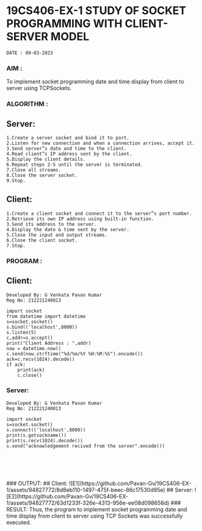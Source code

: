 # 19CS406-EX-1 STUDY OF SOCKET PROGRAMMING WITH CLIENT-SERVER MODEL
~~~
DATE : 09-03-2023
~~~
### AIM :
To implement socket programming date and time display from client to server using TCPSockets.

### ALGORITHM :
## Server:
```
1.Create a server socket and bind it to port.
2.Listen for new connection and when a connection arrives, accept it.
3.Send server‟s date and time to the client.
4.Read client‟s IP address sent by the client.
5.Display the client details.
6.Repeat steps 2-5 until the server is terminated.
7.Close all streams.
8.Close the server socket.
9.Stop.
```
## Client:
```
1.Create a client socket and connect it to the server‟s port number.
2.Retrieve its own IP address using built-in function.
3.Send its address to the server.
4.Display the date & time sent by the server.
5.Close the input and output streams.
6.Close the client socket.
7.Stop.
```
### PROGRAM :
## Client:
```
Developed By: G Venkata Pavan Kumar
Reg No: 212221240013
```
```
import socket
from datetime import datetime
s=socket.socket()
s.bind(('localhost',8000))
s.listen(5)
c,addr=s.accept()
print("Client Address : ",addr)
now = datetime.now()
c.send(now.strftime("%d/%m/%Y %H:%M:%S").encode())
ack=c.recv(1024).decode()
if ack:
    print(ack)
    c.close()
```
### Server:
```
Developed By: G Venkata Pavan Kumar
Reg No: 212221240013
```
```
import socket
s=socket.socket()
s.connect(('localhost',8000))
print(s.getsockname())
print(s.recv(1024).decode())
s.send("acknowledgement recived from the server".encode())
```
</br>
</br>
</br>
</br>
### OUTPUT:
## Client:
![E1](https://github.com/Pavan-Gv/19CS406-EX-1/assets/94827772/8d8eb110-1497-475f-beec-86c17530d95e)
## Server:
![E2](https://github.com/Pavan-Gv/19CS406-EX-1/assets/94827772/63d1233f-326e-4313-956e-ee08d098658d)
### RESULT:
Thus, the program to implement socket programming date and time display from client to server using TCP Sockets was successfully executed.


